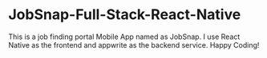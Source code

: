 # JobSnap-Full-Stack-React-Native
This is a job finding portal Mobile App named as JobSnap. I use React Native as the frontend and appwrite as the backend service. Happy Coding!

